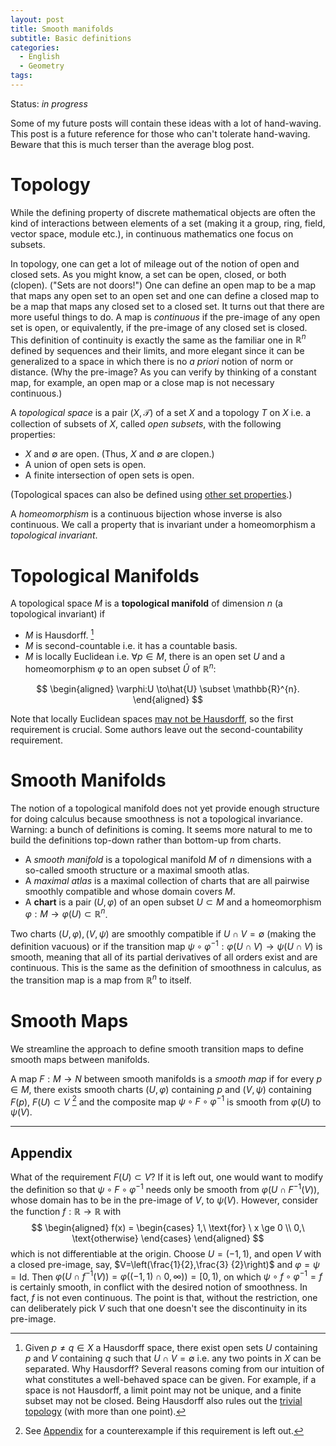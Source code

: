 ```yaml
---
layout: post
title: Smooth manifolds
subtitle: Basic definitions
categories:
  - English
  - Geometry
tags:
---
```

Status: *in progress*

Some of my future posts will contain these ideas with a lot of hand-waving. This post is a future reference for those who can't tolerate hand-waving. Beware that this is much terser than the average blog post.

# Topology

While the defining property of discrete mathematical objects are often the kind of interactions between elements of a set (making it a group, ring, field, vector space, module etc.), in continuous mathematics one focus on subsets.

 In topology, one can get a lot of mileage out of the notion of open and closed sets. As you might know, a set can be open, closed, or both (clopen). ("Sets are not doors!") One can define an open map to be a map that maps any open set to an open set and one can define a closed map to be a map that maps any closed set to a closed set. It turns out that there are more useful things to do. A map is *continuous* if the pre-image of any open set is open, or equivalently, if the pre-image of any closed set is closed. This definition of continuity is exactly the same as the familiar one in $\mathbb{R}^{n}$ defined by sequences and their limits, and more elegant since it can be generalized to a space in which there is no *a priori* notion of norm or distance. (Why the pre-image? As you can verify by thinking of a constant map, for example, an open map or a close map is not necessary continuous.)

A *topological space* is a pair $\left(X,\mathcal{T}\right)$ of a set $X$ and a topology $T$ on $X$ i.e. a collection of subsets of $X$, called *open subsets*, with the following properties:

- $X$ and $\emptyset$ are open. (Thus, $X$ and $\emptyset$ are clopen.)
- A union of open sets is open.
- A finite intersection of open sets is open.

(Topological spaces can also be defined using [other set properties](https://en.wikipedia.org/w/index.php?title=Topological_space&oldid=756637885#Definition).)

A *homeomorphism* is a continuous bijection whose inverse is also continuous. We call a property that is invariant under a homeomorphism a *topological invariant*.

# Topological Manifolds

A topological space $M$ is a **topological manifold** of dimension $n$ (a topological invariant) if

* $M$ is Hausdorff. [^1]
* $M$ is second-countable i.e. it has a countable basis.
* $M$ is locally Euclidean i.e. $\forall p\in M$, there is an open set $U$ and a homeomorphism $\varphi$ to an open subset $\hat{U}$ of $\mathbb{R}^{n}$:

$$ \begin{aligned}
  \varphi:U  \to\hat{U} \subset \mathbb{R}^{n}.
\end{aligned} $$

Note that locally Euclidean spaces [may not be Hausdorff](https://en.wikipedia.org/w/index.php?title=Non-Hausdorff_manifold&oldid=756962961#Line_with_two_origins), so the first requirement is crucial. Some authors leave out the second-countability requirement.

# Smooth Manifolds

The notion of a topological manifold does not yet provide enough structure for doing calculus because smoothness is not a topological invariance. Warning: a bunch of definitions is coming. It seems more natural to me to build the definitions top-down rather than bottom-up from charts.

- A *smooth manifold* is a topological manifold $M$ of $n$ dimensions with a so-called smooth structure or a maximal smooth atlas.
- A *maximal atlas* is a maximal collection of charts that are all pairwise smoothly compatible and whose domain covers $M$.
- A **chart** is a pair $\left(U,\varphi\right)$ of an open subset $U\subset M$ and a homeomorphism $\varphi:M\to\varphi(U)\subset\mathbb{R}^{n}$.

Two charts $\left(U,\varphi\right),\left(V,\psi\right)$ are smoothly
compatible if $U\cap V=\emptyset$ (making the definition vacuous) or if the transition map $\psi\circ\varphi^{-1}:\varphi(U\cap V)\to\psi(U\cap V)$ is smooth, meaning that all of its partial derivatives of all orders exist and are continuous. This is the same as the definition of smoothness in calculus, as the transition map is a map from $\mathbb{R}^{n}$ to itself.

# Smooth Maps

We streamline the approach to define smooth transition maps to define smooth maps between manifolds.

A map $F:M\to N$ between smooth manifolds is a *smooth map* if for every $p\in M$, there exists smooth charts $\left(U,\varphi\right)$ containing $p$ and $\left(V,\psi\right)$ containing $F(p)$, $F(U)\subset V$ [^2] and the composite map $\psi\circ F\circ\varphi^{-1}$ is smooth from $\varphi(U)$ to $\psi(V)$.

---

## Appendix

What of the requirement $F(U)\subset V$? If it is left out, one would want to modify the definition so that $\psi\circ F\circ\varphi^{-1}$ needs only be smooth from $\varphi(U\cap F^{-1}(V))$, whose domain has to be in the pre-image of $V$, to $\psi(V)$. However, consider the function $f:\mathbb{R}\to\mathbb{R}$ with $$ \begin{aligned} f(x)  = \begin{cases} 1,\ \text{for} \ x \ge 0 \\ 0,\  \text{otherwise} \end{cases} \end{aligned} $$ which is not differentiable at the origin. Choose $U=(-1,1)$, and open $V$ with a closed pre-image, say, $V=\left(\frac{1}{2},\frac{3} {2}\right)$ and $\varphi=\psi=\mbox{Id}$. Then $\varphi\left(U\cap f^{-1}(V)\right)=\varphi\left((-1,1)\cap 0,\infty)\right)=[0,1)$, on which $\psi\circ f\circ\varphi^{-1}=f$ is certainly smooth, in conflict with the desired notion of smoothness. In fact, $f$ is not even continuous. The point is that, without the restriction, one can deliberately pick $V$ such that one doesn't see the discontinuity in its pre-image.

<!--
-------------------------
-->

[^1]: Given $p\neq q\in X$ a Hausdorff space, there exist open sets $U$ containing $p$ and $V$ containing $q$ such that $U\cap V=\emptyset$ i.e. any two points in $X$ can be separated. Why Hausdorff? Several reasons coming from our intuition of what constitutes a well-behaved space can be given. For example, if a space is not Hausdorff, a limit point may not be unique, and a finite subset may not be closed. Being Hausdorff also rules out the [trivial topology](https://en.wikipedia.org/w/index.php?title=Trivial_topology&oldid=651331293) (with more than one point).

[^2]: See [Appendix](#appendix) for a counterexample if this requirement is left out.
